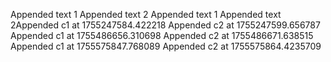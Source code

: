 
Appended text 1
Appended text 2
Appended text 1
Appended text 2Appended c1 at 1755247584.422218
Appended c2 at 1755247599.656787
Appended c1 at 1755486656.310698
Appended c2 at 1755486671.638515
Appended c1 at 1755575847.768089
Appended c2 at 1755575864.4235709

